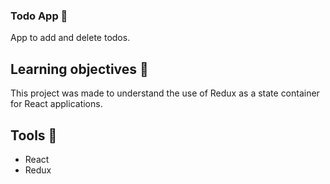 ### Todo App :rocket:
App to add and delete todos.

## Learning objectives :green_book:
This project was made to understand the use of Redux as a state container for React applications.
 
## Tools :wrench:
- React
- Redux
